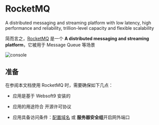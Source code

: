 # RocketMQ

A distributed messaging and streaming platform with low latency, high performance and reliability, trillion-level capacity and flexible scalability

简而言之，[RocketMQ](https://rocketmq.apache.org/) 是一个 **A distributed messaging and streaming platform**，它被用于 Message Queue  等场景


![console](https://libs.websoft9.com/Websoft9/DocsPicture/en/rocketmq/rocketmq-console-websoft9.png)


## 准备

在参阅本文档使用 RocketMQ 时，需要确保如下几点：

- 应用是基于 Websoft9 安装的

- 应用的用途符合 [](https://opensource.org/licenses/Apache-2.0) 开源许可协议

- 应用具备访问条件：[配置域名](./guide/appsetdomain) 或 **服务器安全组**开启网外端口